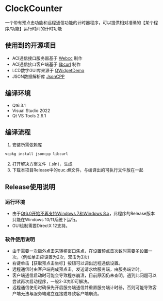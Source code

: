 # ClockCounter
一个带有预点击功能和远程通信功能的计时器程序，可以提供相对准确的【某个程序/功能】运行时间的计时功能
## 使用到的开源项目
 - ACI通信接口服务器基于 [Webcc](https://github.com/sprinfall/webcc) 制作
 - ACI通信接口客户端基于 [libcurl](https://github.com/curl/curl) 制作
 - LCD数字GUI库来源于 [QWidgetDemo](https://github.com/feiyangqingyun/QWidgetDemo)
 - JSON数据解析库 [JsonCPP](https://github.com/open-source-parsers/jsoncpp)
## 编译环境
 - Qt6.3.1
 - Visual Studio 2022
 - Qt VS Tools 2.9.1
## 编译流程
 1. 安装所需依赖库
```c++
vcpkg install jsoncpp libcurl
```
 2. 打开解决方案文件（.sln），生成
 3. 下载本项目Release中的quc.dll文件，与编译出的可执行文件放在一起
## Release使用说明
### 运行环境
 - 由于[Qt6.0开始不再支持Windows 7和Windows 8.x](https://www.qt.io/blog/qt6-development-hosts-and-targets)，此程序的Release版本只能在Windows 10/11系统下运行。
 - GUI绘制需要DirectX 12支持。
### 软件使用说明
 - 由于需要一次额外点击来转移窗口焦点，在设置预点击次数时需要多设置一次。（例如单击应设置为2次，双击为3次）
 - 右键单击【获取预点击坐标】按钮可以调出远程通信设置。
 - 远程通信时由客户端完成预点击，发送请求给服务端，由服务端计时。
 - 客户端通信启动时可能会导致程序崩溃，目前原因仍未查明。遇到此问题可以尝试再次启动程序，一般2-3次即可解决。
 - 远程通信使用时确保先开启服务端通信并重置服务端计时器，否则可能导致客户端无法与服务端建立连接或导致客户端崩溃。
